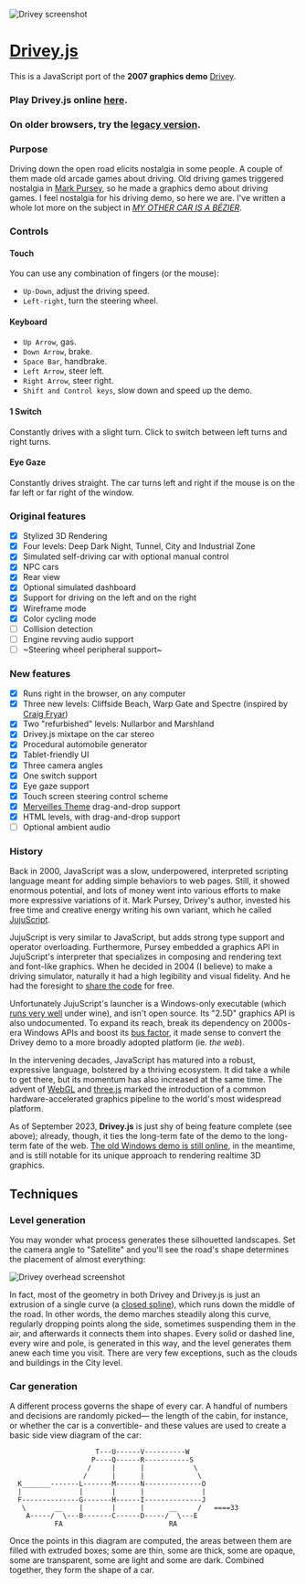 ![Drivey screenshot](/readme_assets/screenshot.png?raw=true "Drivey's industrial zone.")

# [Drivey.js](https://rezmason.github.io/drivey/)

This is a JavaScript port of the **2007 graphics demo** [Drivey](http://web.archive.org/web/20211022163339/https://drivey.com/).

### Play Drivey.js online [here](https://rezmason.github.io/drivey/).
### On older browsers, try the [legacy version](https://rezmason.github.io/drivey/legacy).

### Purpose

Driving down the open road elicits nostalgia in some people. A couple of them made old arcade games about driving.
Old driving games triggered nostalgia in [Mark Pursey](https://github.com/MarkPursey), so he made a graphics demo about driving games.
I feel nostalgia for his driving demo, so here we are. I've written a whole lot more on the subject in [_MY OTHER CAR IS A BÉZIER_](./MY_OTHER_CAR_IS_A_BEZIER.md).

### Controls
#### Touch
You can use any combination of fingers (or the mouse):
- `Up-Down`, adjust the driving speed.
- `Left-right`, turn the steering wheel.
#### Keyboard
- `Up Arrow`, gas.
- `Down Arrow`, brake.
- `Space Bar`, handbrake.
- `Left Arrow`, steer left.
- `Right Arrow`, steer right.
- `Shift and Control keys`, slow down and speed up the demo.
#### 1 Switch
Constantly drives with a slight turn. Click to switch between left turns and right turns.
#### Eye Gaze
Constantly drives straight. The car turns left and right if the mouse is on the far left or far right of the window.
### Original features

- [x] Stylized 3D Rendering
- [x] Four levels: Deep Dark Night, Tunnel, City and Industrial Zone
- [x] Simulated self-driving car with optional manual control
- [x] NPC cars
- [x] Rear view
- [x] Optional simulated dashboard
- [x] Support for driving on the left and on the right
- [x] Wireframe mode
- [x] Color cycling mode
- [ ] Collision detection
- [ ] Engine revving audio support
- [ ] ~Steering wheel peripheral support~

### New features
- [x] Runs right in the browser, on any computer
- [x] Three new levels: Cliffside Beach, Warp Gate and Spectre (inspired by [Craig Fryar](https://www.youtube.com/watch?v=b0X74Oe80tg))
- [x] Two "refurbished" levels: Nullarbor and Marshland
- [x] Drivey.js mixtape on the car stereo
- [x] Procedural automobile generator
- [x] Tablet-friendly UI
- [x] Three camera angles
- [x] One switch support
- [x] Eye gaze support
- [x] Touch screen steering control scheme
- [x] [Merveilles Theme](https://github.com/hundredrabbits/Themes) drag-and-drop support
- [x] HTML levels, with drag-and-drop support
- [ ] Optional ambient audio

### History

Back in 2000, JavaScript was a slow, underpowered, interpreted scripting language meant for adding simple behaviors to web pages. Still, it showed enormous potential, and lots of money went into various efforts to make more expressive variations of it. Mark Pursey, Drivey's author, invested his free time and creative energy writing his own variant, which he called [JujuScript](https://web.archive.org/web/20110807170635/http://jujusoft.com/software/jujuscript/index.html).

JujuScript is very similar to JavaScript, but adds strong type support and operator overloading. Furthermore, Pursey embedded a graphics API in JujuScript's interpreter that specializes in composing and rendering text and font-like graphics. When he decided in 2004 (I believe) to make a driving simulator, naturally it had a high legibility and visual fidelity. And he had the foresight to [share the code](https://web.archive.org/web/20160313145032/http://www.jujusoft.com/download/jujuscript-1.0.zip) for free.

Unfortunately JujuScript's launcher is a Windows-only executable (which [runs very well](https://appdb.winehq.org/objectManager.php?sClass=application&iId=8828) under wine), and isn't open source. Its "2.5D" graphics API is also undocumented. To expand its reach, break its dependency on 2000s-era Windows APIs and boost its [bus factor](https://en.wikipedia.org/wiki/Bus_factor), it made sense to convert the Drivey demo to a more broadly adopted platform (ie. *the web*).

In the intervening decades, JavaScript has matured into a robust, expressive language, bolstered by a thriving ecosystem. It did take a while to get there, but its momentum has also increased at the same time. The advent of [WebGL](https://developer.mozilla.org/en-US/docs/Web/API/WebGL_API) and [three.js](https://threejs.org/) marked the introduction of a common hardware-accelerated graphics pipeline to the world's most widespread platform.

As of September 2023, **Drivey.js** is just shy of being feature complete (see above); already, though, it ties the long-term fate of the demo to the long-term fate of the web. [The old Windows demo is still online](http://web.archive.org/web/20211022163339/https://drivey.com/), in the meantime, and is still notable for its unique approach to rendering realtime 3D graphics.

## Techniques

### Level generation
You may wonder what process generates these silhouetted landscapes. Set the camera angle to "Satellite" and you'll see the road's shape determines the placement of almost everything:

![Drivey overhead screenshot](/readme_assets/screenshot_overhead.png?raw=true "Drivey's industrial zone, viewed from up above.")

In fact, most of the geometry in both Drivey and Drivey.js is just an extrusion of a single curve (a [closed spline](https://threejs.org/docs/#api/en/extras/curves/CatmullRomCurve3)), which runs down the middle of the road. In other words, the demo marches steadily along this curve, regularly dropping points along the side, sometimes suspending them in the air, and afterwards it connects them into shapes. Every solid or dashed line, every wire and pole, is generated in this way, and the level generates them anew each time you visit. There are very few exceptions, such as the clouds and buildings in the City level.
### Car generation
A different process governs the shape of every car. A handful of numbers and decisions are randomly picked— the length of the cabin, for instance, or whether the car is a convertible- and these values are used to create a basic side view diagram of the car:
```
                     T---U------V----------W
                    P----Q------R-----------S
                   /     |      |            \
                  /      |      |             \
  K_______-------L-------M------N--------------O
  |              |       |      |              |
  F--------------G-------H------I--------------J
   \       __    |       |      |      __     /   ====33
    A-----/  \---B-------C------D-----/  \---E
           FA                          RA
```
Once the points in this diagram are computed, the areas between them are filled with extruded boxes; some are thin, some are thick, some are opaque, some are transparent, some are light and some are dark. Combined together, they form the shape of a car.
